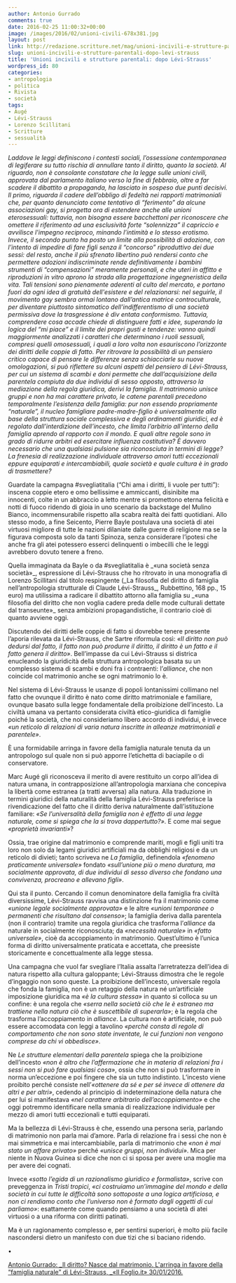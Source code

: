 ```yaml
---
author: Antonio Gurrado
comments: true
date: 2016-02-25 11:00:32+00:00
image: /images/2016/02/unioni-civili-678x381.jpg
layout: post
link: http://redazione.scritture.net/mag/unioni-incivili-e-strutture-parentali-dopo-levi-strauss/
slug: unioni-incivili-e-strutture-parentali-dopo-levi-strauss
title: 'Unioni incivili e strutture parentali: dopo Lévi-Strauss'
wordpress_id: 80
categories:
- antropologia
- politica
- Rivista
- società
tags:
- Augé
- Lévi-Strauss
- Lorenzo Scillitani
- Scritture
- sessualità
---
```


_Laddove le leggi definiscono i contesti sociali, l’ossessione contemporanea di legiferare su tutto rischia di annullare tanto il diritto, quanto la società. Al riguardo, non è consolante constatare che la legge sulle unioni civili, approvata dal parlamento italiano verso la fine di febbraio, oltre a far scadere il dibattito a propaganda, ha lasciato in sospeso due punti decisivi. Il primo, riguarda il cadere dell’obbligo di fedeltà nei rapporti matrimoniali che, per quanto denunciato come tentativo di “ferimento” da alcune associazioni gay, si progetta ora di estendere anche alle unioni eterosessuali: tuttavia, non bisogna essere bacchettoni per riconoscere che omettere il riferimento ad una esclusività forte “solennizza” il capriccio e avvilisce l'impegno reciproco, minando l’intimità e lo stesso erotismo. Invece, il secondo punto ha posto un limite alla possibilità di adozione, con l’intento di impedire di fare figli senza il “concorso” riproduttivo dei due sessi: del resto, anche il più sfrenato libertino può rendersi conto che permettere adozioni indiscriminate rende definitivamente i bambini strumenti di “compensazioni” meramente personali, e che uteri in affitto e riproduzioni in vitro aprono la strada alla progettazione ingegneristica della vita. Tali tensioni sono pienamente aderenti al culto del mercato, e portano fuori da ogni idea di gratuità dell'esistere e del relazionarsi: nel seguirle, il movimento gay sembra ormai lontano dall’antica matrice controculturale, per diventare piuttosto sintomatico dell’indifferentismo di una società permissiva dove la trasgressione è div entata conformismo. Tuttavia, comprendere cosa accade chiede di distinguere fatti e idee, superando la logica del “mi piace” e il limite dei propri gusti e tendenze: vanno quindi maggiormente analizzati i caratteri che determinano i ruoli sessuali, compresi quelli omosessuali, i quali a loro volta non esauriscono l’orizzonte dei diritti delle coppie di fatto. Per ritrovare la possibilità di un pensiero critico capace di pensare le differenze senza schiacciarle su nuove omologazioni, si può riflettere su alcuni aspetti del pensiero di Lévi-Strauss, per cui un sistema di scambi e doni permette che dall’acquisizione della parentela compiuta da due individui di sesso opposto, attraverso la mediazione della regola giuridica, derivi la famiglia. Il matrimonio unisce gruppi e non ha mai carattere privato, le catene parentali precedono temporalmente l’esistenza della famiglia: pur non essendo propriamente “naturale”, il nucleo famigliare padre-madre-figlio è universalmente alla base della struttura sociale complessiva e degli ordinamenti giuridici, ed è regolato dall’interdizione dell’incesto, che limita l’arbitrio all’interno della famiglia aprendo al rapporto con il mondo. E quali altre regole sono in grado di ridurre arbitri ed esercitare influenza costitutiva? È davvero necessario che una qualsiasi pulsione sia riconosciuta in termini di legge? La frenesia di realizzazione individuale attraverso amori tutti eccezionali eppure equiparati e intercambiabili, quale società e quale cultura è in grado di trasmettere?_



Guardate la campagna #svegliatitalia (“Chi ama i diritti, li vuole per tutti”): inscena coppie etero e omo bellissime e ammiccanti, disinibite ma innocenti, colte in un abbraccio a letto mentre si promettono eterna felicità e notti di fuoco ridendo di gioia in uno scenario da backstage del Mulino Bianco, incommensurabile rispetto alla scabra realtà dei fatti quotidiani. Allo stesso modo, a fine Seicento, Pierre Bayle postulava una società di atei virtuosi migliore di tutte le nazioni dilaniate dalle guerre di religione ma se la figurava composta solo da tanti Spinoza, senza considerare l’ipotesi che anche fra gli atei potessero esserci delinquenti o imbecilli che le leggi avrebbero dovuto tenere a freno.

<!-- more -->Quella immaginata da Bayle o da #svegliatitalia è _«una società senza società»_, espressione di Lévi-Strauss che ho ritrovato in una monografia di Lorenzo Scillitani dal titolo respingente (_La filosofia del diritto di famiglia nell’antropologia strutturale di Claude Lévi-Strauss_, Rubbettino, 168 pp., 15 euro) ma utilissima a radicare il dibattito attorno alla famiglia su _«una filosofia del diritto che non voglia cadere preda delle mode culturali dettate dal transeunte»_ senza ambizioni propagandistiche, il contrario cioè di quanto avviene oggi.

Discutendo dei diritti delle coppie di fatto si dovrebbe tenere presente l’aporia rilevata da Lévi-Strauss, che Sartre riformula così: _«Il diritto non può dedursi dal fatto, il fatto non può produrre il diritto, il diritto è un fatto e il fatto genera il diritto»_. Bell’impasse da cui Lévi-Strauss si districa enucleando la giuridicità della struttura antropologica basata su un complesso sistema di scambi e doni fra i contraenti: l’_alliance_, che non coincide col matrimonio anche se ogni matrimonio lo è.

Nel sistema di Lévi-Strauss le usanze di popoli lontanissimi collimano nel fatto che ovunque il diritto è nato come diritto matrimoniale e familiare, ovunque basato sulla legge fondamentale della proibizione dell’incesto. La civiltà umana va pertanto considerata civiltà etico-giuridica di famiglie poiché la società, che noi consideriamo libero accordo di individui, è invece _«un reticolo di relazioni di varia natura inscritte in alleanze matrimoniali e parentele»_.

È una formidabile arringa in favore della famiglia naturale tenuta da un antropologo sul quale non si può apporre l’etichetta di baciapile o di conservatore.

Marc Augé gli riconosceva il merito di avere restituito un corpo all’idea di natura umana, in contrapposizione all’antropologia marxiana che concepiva la libertà come estranea (a tratti avversa) alla natura. Alla traduzione in termini giuridici della naturalità della famiglia Lévi-Strauss preferisce la rivendicazione del fatto che il diritto deriva naturalmente dall’istituzione familiare: _«Se l’universalità della famiglia non è effetto di una legge naturale, come si spiega che la si trova dappertutto?»_. E come mai segue _«proprietà invarianti»_?

Ossia, trae origine dal matrimonio e comprende mariti, mogli e figli uniti tra loro non solo da legami giuridici artificiali ma da obblighi religiosi e da un reticolo di divieti; tanto scriveva ne _La famiglia_, definendola _«fenomeno praticamente universale»_ fondato _«sull’unione più o meno duratura, ma socialmente approvata, di due individui di sesso diverso che fondano una convivenza, procreano e allevano figli»_.

Qui sta il punto. Cercando il comun denominatore della famiglia fra civiltà diversissime, Lévi-Strauss ravvisa una distinzione fra il matrimonio come _«unione legale socialmente approvata»_ e le altre _«unioni temporanee o permanenti che risultano dal consenso»_; la famiglia deriva dalla parentela (non il contrario) tramite una regola giuridica che trasforma l’_alliance_ da naturale in socialmente riconosciuta; da _«necessità naturale»_ in _«fatto universale»_, cioè da accoppiamento in matrimonio. Quest’ultimo è l’unica forma di diritto universalmente praticata e accettata, che preesiste storicamente e concettualmente alla legge stessa.

Una campagna che vuol far svegliare l’Italia assalta l’arretratezza dell’idea di natura rispetto alla cultura galoppante; Lévi-Strauss dimostra che le regole d’ingaggio non sono queste. La proibizione dell’incesto, universale regola che fonda la famiglia, non è un retaggio della natura né un’artificiale imposizione giuridica ma _«è la cultura stessa»_ in quanto si colloca su un confine: è una regola che _«serra nella società ciò che le è estraneo ma trattiene nella natura ciò che è suscettibile di superarla»_; è la regola che trasforma l’accoppiamento in _alliance_. La cultura non è artificiale, non può essere accomodata con leggi a tavolino _«perché consta di regole di comportamento che non sono state inventate, le cui funzioni non vengono comprese da chi vi obbedisce»_.

Ne _Le strutture elementari della parentela_ spiega che la proibizione dell’incesto _«non è altro che l’affermazione che in materia di relazioni fra i sessi non si può fare qualsiasi cosa»_, ossia che non si può trasformare in norma un’eccezione e poi fingere che sia un tutto indistinto. L’incesto viene proibito perché consiste nell’_«ottenere da sé e per sé invece di ottenere da altri e per altri»_, cedendo al principio di indeterminazione della natura che per lui si manifestava _«nel carattere arbitrario dell’accoppiamento»_ e che oggi potremmo identificare nella smania di realizzazione individuale per mezzo di amori tutti eccezionali e tutti equiparati.

Ma la bellezza di Lévi-Strauss è che, essendo una persona seria, parlando di matrimonio non parla mai d’amore. Parla di relazione fra i sessi che non è mai simmetrica e mai intercambiabile, parla di matrimonio che _«non è mai stato un affare privato»_ perché _«unisce gruppi, non individui»_. Mica per niente in Nuova Guinea si dice che non ci si sposa per avere una moglie ma per avere dei cognati.

Invece _«sotto l’egida di un razionalismo giuridico e formalista»_, scrive con preveggenza in _Tristi tropici_, _«ci costruiamo un’immagine del mondo e della società in cui tutte le difficoltà sono sottoposte a una logica artificiosa, e non ci rendiamo conto che l’universo non è formato dagli oggetti di cui parliamo»_: esattamente come quando pensiamo a una società di atei virtuosi o a una riforma con diritti patinati.

Ma è un ragionamento complesso e, per sentirsi superiori, è molto più facile nascondersi dietro un manifesto con due tizi che si baciano ridendo.

•

[Antonio Gurrado: _Il diritto? Nasce dal matrimonio. L'arringa in favore della “famiglia naturale” di Lévi-Strauss, _«Il Foglio.it» 30/01/2016.](http://www.ilfoglio.it/articoli/2016/01/30/il-diritto-nasce-dal-matrimonio-larringa-in-favore-della-famiglia-naturale-di-lvi-strauss___1-v-137648-rubriche_c128.htm)
